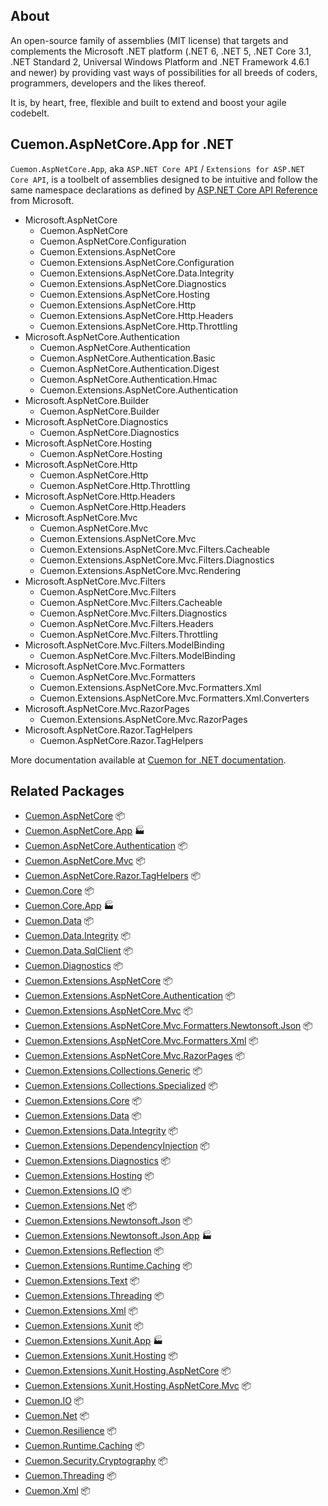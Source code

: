 ## About

An open-source family of assemblies (MIT license) that targets and complements the Microsoft .NET platform (.NET 6, .NET 5, .NET Core 3.1, .NET Standard 2, Universal Windows Platform and .NET Framework 4.6.1 and newer) by providing vast ways of possibilities for all breeds of coders, programmers, developers and the likes thereof.

It is, by heart, free, flexible and built to extend and boost your agile codebelt.

## **Cuemon.AspNetCore.App** for .NET

`Cuemon.AspNetCore.App`, aka `ASP.NET Core API` / `Extensions for ASP.NET Core API`, is a toolbelt of assemblies designed to be intuitive and follow the same namespace declarations as defined by [ASP.NET Core API Reference](https://docs.microsoft.com/en-us/dotnet/api/?view=aspnetcore-6.0) from Microsoft.

+ Microsoft.AspNetCore
  + Cuemon.AspNetCore
  + Cuemon.AspNetCore.Configuration
  + Cuemon.Extensions.AspNetCore
  + Cuemon.Extensions.AspNetCore.Configuration
  + Cuemon.Extensions.AspNetCore.Data.Integrity
  + Cuemon.Extensions.AspNetCore.Diagnostics
  + Cuemon.Extensions.AspNetCore.Hosting
  + Cuemon.Extensions.AspNetCore.Http
  + Cuemon.Extensions.AspNetCore.Http.Headers
  + Cuemon.Extensions.AspNetCore.Http.Throttling
+ Microsoft.AspNetCore.Authentication
  + Cuemon.AspNetCore.Authentication
  + Cuemon.AspNetCore.Authentication.Basic
  + Cuemon.AspNetCore.Authentication.Digest
  + Cuemon.AspNetCore.Authentication.Hmac
  + Cuemon.Extensions.AspNetCore.Authentication
+ Microsoft.AspNetCore.Builder
  + Cuemon.AspNetCore.Builder
+ Microsoft.AspNetCore.Diagnostics
  + Cuemon.AspNetCore.Diagnostics
+ Microsoft.AspNetCore.Hosting
  + Cuemon.AspNetCore.Hosting
+ Microsoft.AspNetCore.Http
  + Cuemon.AspNetCore.Http
  + Cuemon.AspNetCore.Http.Throttling
+ Microsoft.AspNetCore.Http.Headers
  + Cuemon.AspNetCore.Http.Headers
+ Microsoft.AspNetCore.Mvc
  + Cuemon.AspNetCore.Mvc
  + Cuemon.Extensions.AspNetCore.Mvc
  + Cuemon.Extensions.AspNetCore.Mvc.Filters.Cacheable
  + Cuemon.Extensions.AspNetCore.Mvc.Filters.Diagnostics
  + Cuemon.Extensions.AspNetCore.Mvc.Rendering
+ Microsoft.AspNetCore.Mvc.Filters
  + Cuemon.AspNetCore.Mvc.Filters
  + Cuemon.AspNetCore.Mvc.Filters.Cacheable
  + Cuemon.AspNetCore.Mvc.Filters.Diagnostics
  + Cuemon.AspNetCore.Mvc.Filters.Headers
  + Cuemon.AspNetCore.Mvc.Filters.Throttling
+ Microsoft.AspNetCore.Mvc.Filters.ModelBinding
  + Cuemon.AspNetCore.Mvc.Filters.ModelBinding
+ Microsoft.AspNetCore.Mvc.Formatters
  + Cuemon.AspNetCore.Mvc.Formatters
  + Cuemon.Extensions.AspNetCore.Mvc.Formatters.Xml
  + Cuemon.Extensions.AspNetCore.Mvc.Formatters.Xml.Converters
+ Microsoft.AspNetCore.Mvc.RazorPages
  + Cuemon.Extensions.AspNetCore.Mvc.RazorPages
+ Microsoft.AspNetCore.Razor.TagHelpers
  + Cuemon.AspNetCore.Razor.TagHelpers

More documentation available at [Cuemon for .NET documentation](https://docs.cuemon.net/api/aspnet/index.html).

## Related Packages

* [Cuemon.AspNetCore](https://www.nuget.org/packages/Cuemon.AspNetCore/) 📦
* [Cuemon.AspNetCore.App](https://www.nuget.org/packages/Cuemon.AspNetCore.App/) 🏭
* [Cuemon.AspNetCore.Authentication](https://www.nuget.org/packages/Cuemon.AspNetCore.Authentication/) 📦
* [Cuemon.AspNetCore.Mvc](https://www.nuget.org/packages/Cuemon.AspNetCore.Mvc/) 📦
* [Cuemon.AspNetCore.Razor.TagHelpers](https://www.nuget.org/packages/Cuemon.AspNetCore.Razor.TagHelpers/) 📦
* [Cuemon.Core](https://www.nuget.org/packages/Cuemon.Core/) 📦
* [Cuemon.Core.App](https://www.nuget.org/packages/Cuemon.Core.App/) 🏭
* [Cuemon.Data](https://www.nuget.org/packages/Cuemon.Data/) 📦
* [Cuemon.Data.Integrity](https://www.nuget.org/packages/Cuemon.Data.Integrity/) 📦
* [Cuemon.Data.SqlClient](https://www.nuget.org/packages/Cuemon.Data.SqlClient/) 📦
* [Cuemon.Diagnostics](https://www.nuget.org/packages/Cuemon.Diagnostics/) 📦
* [Cuemon.Extensions.AspNetCore](https://www.nuget.org/packages/Cuemon.Extensions.AspNetCore/) 📦
* [Cuemon.Extensions.AspNetCore.Authentication](https://www.nuget.org/packages/Cuemon.Extensions.AspNetCore.Authentication/) 📦
* [Cuemon.Extensions.AspNetCore.Mvc](https://www.nuget.org/packages/Cuemon.Extensions.AspNetCore.Mvc/) 📦
* [Cuemon.Extensions.AspNetCore.Mvc.Formatters.Newtonsoft.Json](https://www.nuget.org/packages/Cuemon.Extensions.AspNetCore.Mvc.Formatters.Newtonsoft.Json/) 📦
* [Cuemon.Extensions.AspNetCore.Mvc.Formatters.Xml](https://www.nuget.org/packages/Cuemon.Extensions.AspNetCore.Mvc.Formatters.Xml/) 📦
* [Cuemon.Extensions.AspNetCore.Mvc.RazorPages](https://www.nuget.org/packages/Cuemon.Extensions.AspNetCore.Mvc.RazorPages/) 📦
* [Cuemon.Extensions.Collections.Generic](https://www.nuget.org/packages/Cuemon.Extensions.Collections.Generic/) 📦
* [Cuemon.Extensions.Collections.Specialized](https://www.nuget.org/packages/Cuemon.Extensions.Collections.Specialized/) 📦
* [Cuemon.Extensions.Core](https://www.nuget.org/packages/Cuemon.Extensions.Core/) 📦
* [Cuemon.Extensions.Data](https://www.nuget.org/packages/Cuemon.Extensions.Data/) 📦
* [Cuemon.Extensions.Data.Integrity](https://www.nuget.org/packages/Cuemon.Extensions.Data.Integrity/) 📦
* [Cuemon.Extensions.DependencyInjection](https://www.nuget.org/packages/Cuemon.Extensions.DependencyInjection/) 📦
* [Cuemon.Extensions.Diagnostics](https://www.nuget.org/packages/Cuemon.Extensions.Diagnostics/) 📦
* [Cuemon.Extensions.Hosting](https://www.nuget.org/packages/Cuemon.Extensions.Hosting/) 📦
* [Cuemon.Extensions.IO](https://www.nuget.org/packages/Cuemon.Extensions.IO/) 📦
* [Cuemon.Extensions.Net](https://www.nuget.org/packages/Cuemon.Extensions.Net/) 📦
* [Cuemon.Extensions.Newtonsoft.Json](https://www.nuget.org/packages/Cuemon.Extensions.Newtonsoft.Json/) 📦
* [Cuemon.Extensions.Newtonsoft.Json.App](https://www.nuget.org/packages/Cuemon.Extensions.Newtonsoft.Json.App/) 🏭
* [Cuemon.Extensions.Reflection](https://www.nuget.org/packages/Cuemon.Extensions.Reflection/) 📦
* [Cuemon.Extensions.Runtime.Caching](https://www.nuget.org/packages/Cuemon.Extensions.Runtime.Caching/) 📦
* [Cuemon.Extensions.Text](https://www.nuget.org/packages/Cuemon.Extensions.Text/) 📦
* [Cuemon.Extensions.Threading](https://www.nuget.org/packages/Cuemon.Extensions.Threading/) 📦
* [Cuemon.Extensions.Xml](https://www.nuget.org/packages/Cuemon.Extensions.Xml/) 📦
* [Cuemon.Extensions.Xunit](https://www.nuget.org/packages/Cuemon.Extensions.Xunit/) 📦
* [Cuemon.Extensions.Xunit.App](https://www.nuget.org/packages/Cuemon.Extensions.Xunit.App/) 🏭
* [Cuemon.Extensions.Xunit.Hosting](https://www.nuget.org/packages/Cuemon.Extensions.Xunit.Hosting/) 📦
* [Cuemon.Extensions.Xunit.Hosting.AspNetCore](https://www.nuget.org/packages/Cuemon.Extensions.Xunit.Hosting.AspNetCore/) 📦
* [Cuemon.Extensions.Xunit.Hosting.AspNetCore.Mvc](https://www.nuget.org/packages/Cuemon.Extensions.Xunit.Hosting.AspNetCore.Mvc/) 📦
* [Cuemon.IO](https://www.nuget.org/packages/Cuemon.IO/) 📦
* [Cuemon.Net](https://www.nuget.org/packages/Cuemon.Net/) 📦
* [Cuemon.Resilience](https://www.nuget.org/packages/Cuemon.Resilience/) 📦
* [Cuemon.Runtime.Caching](https://www.nuget.org/packages/Cuemon.Runtime.Caching/) 📦
* [Cuemon.Security.Cryptography](https://www.nuget.org/packages/Cuemon.Security.Cryptography/) 📦
* [Cuemon.Threading](https://www.nuget.org/packages/Cuemon.Threading/) 📦
* [Cuemon.Xml](https://www.nuget.org/packages/Cuemon.Xml/) 📦